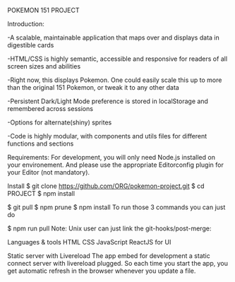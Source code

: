 POKEMON 151 PROJECT

Introduction:

-A scalable, maintainable application that maps over and displays data in digestible cards

-HTML/CSS is highly semantic, accessible and responsive for readers of all screen sizes and abilities

-Right now, this displays Pokemon. One could easily scale this up to more than the original 151 Pokemon, or tweak it to any other data

-Persistent Dark/Light Mode preference is stored in localStorage and remembered across sessions

-Options for alternate(shiny) sprites

-Code is highly modular, with components and utils files for different functions and sections

Requirements:
For development, you will only need Node.js installed on your environement. And please use the appropriate Editorconfig plugin for your Editor (not mandatory).

Install
$ git clone https://github.com/ORG/pokemon-project.git
$ cd PROJECT
$ npm install


$ git pull
$ npm prune
$ npm install
To run those 3 commands you can just do

$ npm run pull
Note: Unix user can just link the git-hooks/post-merge:

Languages & tools
HTML
CSS
JavaScript
ReactJS for UI

Static server with Livereload
The app embed for development a static connect server with livereload plugged. So each time you start the app, you get automatic refresh in the browser whenever you update a file.

